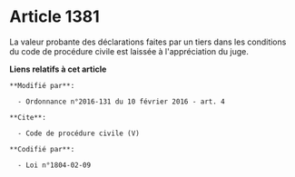 # Article 1381

La valeur probante des déclarations faites par un tiers dans les conditions du code de procédure civile est laissée à
l'appréciation du juge.

**Liens relatifs à cet article**

	**Modifié par**:

	  - Ordonnance n°2016-131 du 10 février 2016 - art. 4

	**Cite**:

	  - Code de procédure civile (V)

	**Codifié par**:

	  - Loi n°1804-02-09
